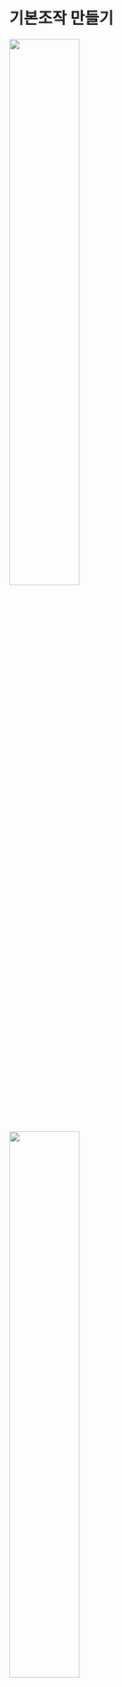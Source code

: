 기본조작 만들기    
=======================

<img src="https://github.com/isp829/3dunitymulty/blob/master/images/lecture1/lecture5-1/5-1-2.PNG" width="50%">  
<img src="https://github.com/isp829/3dunitymulty/blob/master/images/lecture1/lecture5-1/5-1-2.PNG" width="50%">  

* PlayerController를 프리펩화 시켜주고 PlayerManager스크립트를 수정해준다.  
* 

------------------------------------------------------       
[목차로](https://github.com/isp829/3dunitymulty/blob/master/README.md)  
[다음](https://github.com/isp829/3dunitymulty/blob/master/lecture/lecture5-2.md)  
-----------------------------
